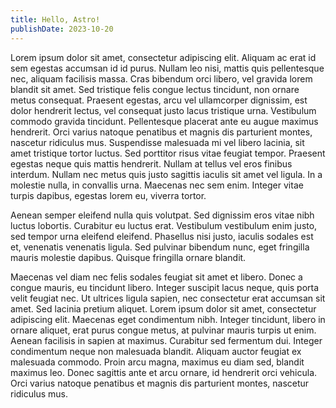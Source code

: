 ```yaml
---
title: Hello, Astro!
publishDate: 2023-10-20
---
```


Lorem ipsum dolor sit amet, consectetur adipiscing elit. Aliquam ac erat id sem egestas accumsan id id purus. Nullam leo nisi, mattis quis pellentesque nec, aliquam facilisis massa. Cras bibendum orci libero, vel gravida lorem blandit sit amet. Sed tristique felis congue lectus tincidunt, non ornare metus consequat. Praesent egestas, arcu vel ullamcorper dignissim, est dolor hendrerit lectus, vel consequat justo lacus tristique urna. Vestibulum commodo gravida tincidunt. Pellentesque placerat ante eu augue maximus hendrerit. Orci varius natoque penatibus et magnis dis parturient montes, nascetur ridiculus mus. Suspendisse malesuada mi vel libero lacinia, sit amet tristique tortor luctus. Sed porttitor risus vitae feugiat tempor. Praesent egestas neque quis mattis hendrerit. Nullam at tellus vel eros finibus interdum. Nullam nec metus quis justo sagittis iaculis sit amet vel ligula. In a molestie nulla, in convallis urna. Maecenas nec sem enim. Integer vitae turpis dapibus, egestas lorem eu, viverra tortor.

Aenean semper eleifend nulla quis volutpat. Sed dignissim eros vitae nibh luctus lobortis. Curabitur eu luctus erat. Vestibulum vestibulum enim justo, sed tempor urna eleifend eleifend. Phasellus nisi justo, iaculis sodales est et, venenatis venenatis ligula. Sed pulvinar bibendum nunc, eget fringilla mauris molestie dapibus. Quisque fringilla ornare blandit.

Maecenas vel diam nec felis sodales feugiat sit amet et libero. Donec a congue mauris, eu tincidunt libero. Integer suscipit lacus neque, quis porta velit feugiat nec. Ut ultrices ligula sapien, nec consectetur erat accumsan sit amet. Sed lacinia pretium aliquet. Lorem ipsum dolor sit amet, consectetur adipiscing elit. Maecenas eget condimentum nibh. Integer tincidunt, libero in ornare aliquet, erat purus congue metus, at pulvinar mauris turpis ut enim. Aenean facilisis in sapien at maximus. Curabitur sed fermentum dui. Integer condimentum neque non malesuada blandit. Aliquam auctor feugiat ex malesuada commodo. Proin arcu magna, maximus eu diam sed, blandit maximus leo. Donec sagittis ante et arcu ornare, id hendrerit orci vehicula. Orci varius natoque penatibus et magnis dis parturient montes, nascetur ridiculus mus.
